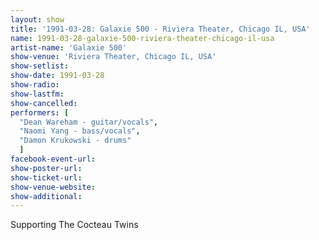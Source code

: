 ```yaml
---
layout: show
title: '1991-03-28: Galaxie 500 - Riviera Theater, Chicago IL, USA'
name: 1991-03-28-galaxie-500-riviera-theater-chicago-il-usa
artist-name: 'Galaxie 500'
show-venue: 'Riviera Theater, Chicago IL, USA'
show-setlist: 
show-date: 1991-03-28
show-radio: 
show-lastfm: 
show-cancelled: 
performers: [
  "Dean Wareham - guitar/vocals",
  "Naomi Yang - bass/vocals",
  "Damon Krukowski - drums"
  ]
facebook-event-url: 
show-poster-url: 
show-ticket-url: 
show-venue-website: 
show-additional: 
---
```


Supporting The Cocteau Twins